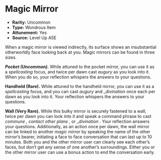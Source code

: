 
# Magic Mirror

* **Rarity:** Uncommon
* **Type:** Wondrous Item
* **Attunement:** Yes
* **Source:** Level Up A5E


When a magic mirror is viewed indirectly, its surface shows an insubstantial otherworldly face looking back at you. Magic mirrors can be found in three sizes.

_**Pocket (Uncommon).**_ While attuned to the pocket mirror, you can use it as a _spellcasting_  focus, and twice per dawn cast _augury_  as you look into it. When you do so, your reflection whispers the answers to your questions.

**Handheld (Rare).** While attuned to the handheld mirror, you can use it as a _spellcasting_  focus, and you can cast _augury_ and __divination_  once each per dawn as you look into it. Your reflection whispers the answers to your questions.

**Wall (Very Rare).** While this bulky mirror is securely fastened to a wall, twice per dawn you can look into it and speak a command phrase to cast _commune , contact other plane ,_ or __divination_ . Your reflection answers your questions. Additionally, as an action once per dawn, the wall mirror can be linked to another _magic mirror_ by speaking the name of the other mirror’s bearer, initiating a face to face conversation that can last up to 10 minutes. Both you and the other mirror user can clearly see each other’s faces, but don’t get any sense of one another’s surroundings. Either you or the other mirror user can use a bonus action to end the conversation early.
